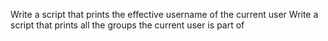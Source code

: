 Write a script that prints the effective username of the current user
Write a script that prints all the groups the current user is part of
